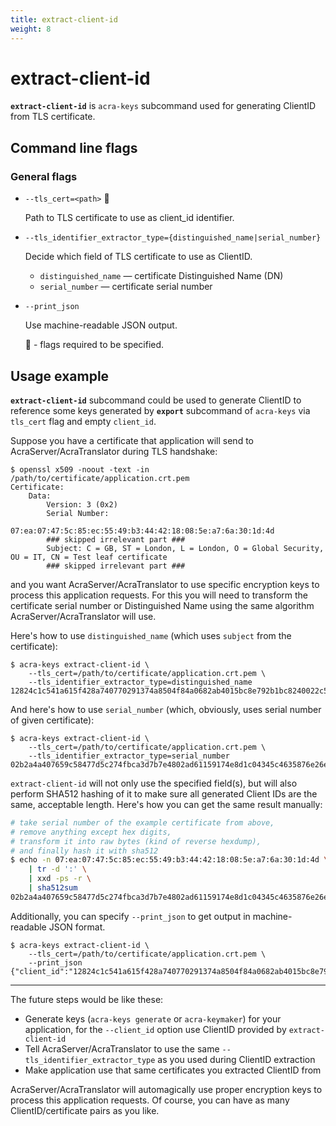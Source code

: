```yaml
---
title: extract-client-id
weight: 8
---
```


# extract-client-id

**`extract-client-id`** is `acra-keys` subcommand used for generating ClientID from TLS certificate.

## Command line flags

### General flags

* `--tls_cert=<path>` 🔴

  Path to TLS certificate to use as client_id identifier.

* `--tls_identifier_extractor_type={distinguished_name|serial_number}`

  Decide which field of TLS certificate to use as ClientID.

    * `distinguished_name` — certificate Distinguished Name (DN)
    * `serial_number` — certificate serial number

* `--print_json`

  Use machine-readable JSON output.


  🔴 - flags required to be specified.


## Usage example

**`extract-client-id`** subcommand could be used to generate ClientID to reference some keys generated by **`export`**
subcommand of `acra-keys` via `tls_cert` flag and empty `client_id`.

Suppose you have a certificate that application will send to AcraServer/AcraTranslator during TLS handshake:
```
$ openssl x509 -noout -text -in /path/to/certificate/application.crt.pem
Certificate:
    Data:
        Version: 3 (0x2)
        Serial Number:
            07:ea:07:47:5c:85:ec:55:49:b3:44:42:18:08:5e:a7:6a:30:1d:4d
        ### skipped irrelevant part ###
        Subject: C = GB, ST = London, L = London, O = Global Security, OU = IT, CN = Test leaf certificate
        ### skipped irrelevant part ###
```
and you want AcraServer/AcraTranslator to use specific encryption keys to process this application requests.
For this you will need to transform the certificate serial number or Distinguished Name using the same algorithm AcraServer/AcraTranslator will use.

Here's how to use `distinguished_name` (which uses `subject` from the certificate):
```
$ acra-keys extract-client-id \
    --tls_cert=/path/to/certificate/application.crt.pem \
    --tls_identifier_extractor_type=distinguished_name
12824c1c541a615f428a740770291374a8504f84a0682ab4015bc8e792b1bc8240022c5c9faa8c2111e0076b3b929148f4b801414413edaa800cb42492c20cf7
```

And here's how to use `serial_number` (which, obviously, uses serial number of given certificate):
```
$ acra-keys extract-client-id \
    --tls_cert=/path/to/certificate/application.crt.pem \
    --tls_identifier_extractor_type=serial_number
02b2a4a407659c58477d5c274fbca3d7b7e4802ad61159174e8d1c04345c4635876e26eef3ceb2d8041a821f11eafe38177d432db25377ac6e15c27d8936a1a3
```

`extract-client-id` will not only use the specified field(s), but will also perform SHA512 hashing of it to make sure
all generated Client IDs are the same, acceptable length.
Here's how you can get the same result manually:
```sh
# take serial number of the example certificate from above,
# remove anything except hex digits,
# transform it into raw bytes (kind of reverse hexdump),
# and finally hash it with sha512
$ echo -n 07:ea:07:47:5c:85:ec:55:49:b3:44:42:18:08:5e:a7:6a:30:1d:4d \
    | tr -d ':' \
    | xxd -ps -r \
    | sha512sum
02b2a4a407659c58477d5c274fbca3d7b7e4802ad61159174e8d1c04345c4635876e26eef3ceb2d8041a821f11eafe38177d432db25377ac6e15c27d8936a1a3
```

Additionally, you can specify `--print_json` to get output in machine-readable JSON format.

```
$ acra-keys extract-client-id \
    --tls_cert=/path/to/certificate/application.crt.pem \
    --print_json
{"client_id":"12824c1c541a615f428a740770291374a8504f84a0682ab4015bc8e792b1bc8240022c5c9faa8c2111e0076b3b929148f4b801414413edaa800cb42492c20cf7"}
```

---

The future steps would be like these:
* Generate keys (`acra-keys generate` or `acra-keymaker`) for your application,
  for the `--client_id` option use ClientID provided by `extract-client-id`
* Tell AcraServer/AcraTranslator to use the same `--tls_identifier_extractor_type` as you used during ClientID extraction
* Make application use that same certificates you extracted ClientID from

AcraServer/AcraTranslator will automagically use proper encryption keys to process this application requests.
Of course, you can have as many ClientID/certificate pairs as you like.
